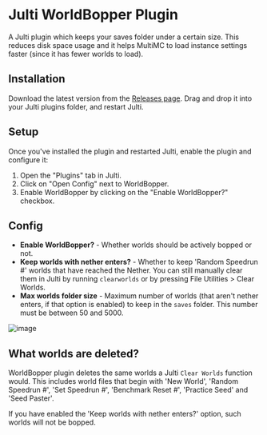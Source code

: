 # Julti WorldBopper Plugin
A Julti plugin which keeps your saves folder under a certain size. This reduces disk space usage and it helps MultiMC to load instance settings faster (since it has fewer worlds to load).

## Installation
Download the latest version from the [Releases page](https://github.com/marin774/Julti-Worldbopper-Plugin/releases). Drag and drop it into your Julti plugins folder, and restart Julti.

## Setup
Once you've installed the plugin and restarted Julti, enable the plugin and configure it:
1. Open the "Plugins" tab in Julti.
2. Click on "Open Config" next to WorldBopper.
3. Enable WorldBopper by clicking on the "Enable WorldBopper?" checkbox.

## Config
- **Enable WorldBopper?** - Whether worlds should be actively bopped or not.
- **Keep worlds with nether enters?** - Whether to keep 'Random Speedrun #' worlds that have reached the Nether. You can still manually clear them in Julti by running `clearworlds` or by pressing File Utilities > Clear Worlds.
- **Max worlds folder size** - Maximum number of worlds (that aren't nether enters, if that option is enabled) to keep in the `saves` folder. This number must be between 50 and 5000.

![image](https://github.com/user-attachments/assets/4a1d0a42-6a24-4715-9025-3715ccad4d97)


## What worlds are deleted?
WorldBopper plugin deletes the same worlds a Julti `Clear Worlds` function would.
This includes world files that begin with 'New World', 'Random Speedrun #', 'Set Speedrun #', 'Benchmark Reset #', 'Practice Seed' and 'Seed Paster'.

If you have enabled the 'Keep worlds with nether enters?' option, such worlds will not be bopped.
